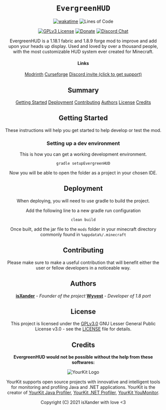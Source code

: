  <!--suppress HtmlDeprecatedAttribute -->
<div align="center">

# `EvergreenHUD`

[![wakatime](https://wakatime.com/badge/user/75903a5e-3254-43c5-b168-b082ed4dfc1b/project/14b782f8-10bf-4738-b936-e6b17b2114f8.svg?style=for-the-badge)](https://wakatime.com/badge/user/75903a5e-3254-43c5-b168-b082ed4dfc1b/project/14b782f8-10bf-4738-b936-e6b17b2114f8)
![Lines of Code](https://img.shields.io/tokei/lines/github/isXander/EvergreenHUD?color=ff5555&label=Lines%20of%20code&style=for-the-badge)

[![GPLv3 License](https://img.shields.io/badge/License-GPLv3-ff3333)](https://www.gnu.org/licenses/gpl-3.0.en.html)
[![Donate](https://img.shields.io/badge/donate-patreon-ff6666.svg?style=flat)](https://paypal.me/isxander)
[![Discord Chat](https://img.shields.io/discord/780023008668287017.svg)](https://short.isxander.dev/discord)

EvergreenHUD is a 1.18.1 fabric and 1.8.9 forge mod to improve and add upon your heads up display.
Used and loved by over a thousand people, with the most customizable HUD
system ever created for Minecraft.

#### Links
[Modrinth](https://modrinth.com/mod/evergreenhud)
[Curseforge](https://www.curseforge.com/minecraft/mc-mods/evergreenhud)
[Discord invite (click to get support)](https://discord.gg/AJv5ZnNT8q)

## Summary

[Getting Started](#getting-started)
[Deployment](#deployment)
[Contributing](#contributing)
[Authors](#authors)
[License](#license)
[Credits](#credits)

## Getting Started

These instructions will help you get started to help develop
or test the mod.

### Setting up a dev environment

This is how you can get a working development environment.

    gradle setupEvergreenHUD

Now you will be able to open the folder as a project in your chosen IDE.

## Deployment

When deploying, you will need to use gradle to build the project.

Add the following line to a new gradle run configuration

    clean build

Once built, add the jar file to the `mods` folder in your minecraft directory commonly found in `%appdata%/.minecraft`

## Contributing

Please make sure to make a useful contribution that will benefit either the user or fellow developers in a noticeable way.

## Authors

[**isXander**](https://github.com/isXander) - *Founder of the project*
[**Wyvest**](https://github.com/Wyvest) - *Developer of 1.8 port*

## License

This project is licensed under the [GPLv3.0](LICENSE.md)
GNU Lesser General Public License v3.0 - see the [LICENSE](LICENSE.md) file for
details.

## Credits

**EvergreenHUD would not be possible without the help from these softwares:**

![YourKit Logo](https://www.yourkit.com/images/yklogo.png)

YourKit supports open source projects with innovative and intelligent tools
for monitoring and profiling Java and .NET applications.
YourKit is the creator of
[YourKit Java Profiler](https://www.yourkit.com/java/profiler/),
[YourKit .NET Profiler](https://www.yourkit.com/.net/profiler/),
[YourKit YouMonitor](https://www.yourkit.com/youmonitor).


Copyright (C) 2021 isXander with love <3
</div>
